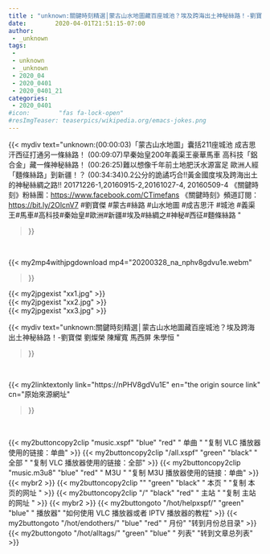 ```yaml
---
title : "unknown:關鍵時刻精選│蒙古山水地圖藏百座城池？埃及跨海出土神秘絲路！-劉寶傑 劉燦榮 陳耀寬  馬西屏 朱學恒 "
date:        2020-04-01T21:51:15-07:00
author:
 - _unknown
tags:
 - 
 - unknown
 - _unknown
 - 2020_04
 - 2020_0401
 - 2020_0401_21
categories:
 - 2020_0401
#icon:        "fas fa-lock-open"
#resImgTeaser: teaserpics/wikipedia.org/emacs-jokes.png
---
```







{{< mydiv text="unknown:(00:00:03)「蒙古山水地圖」囊括211座城池 成吉思汗西征打通另一條絲路！ (00:09:07)早秦始皇200年義渠王豪華馬車 高科技「鋁合金」藏一條神秘絲路！ (00:26:25)難以想像千年前土地肥沃水源富足 歐洲人經「麵條絲路」到新疆！？ (00:34:34)0.2公分的詭譎巧合!!黃金國度埃及跨海出土的神秘絲綢之路!!  20171226-1,20160915-2,20161027-4, 20160509-4  《關鍵時刻》粉絲團：https://www.facebook.com/CTimefans 《關鍵時刻》頻道訂閱：https://bit.ly/2OlcnV7  #劉寶傑 #蒙古#絲路 #山水地圖 #成吉思汗 #城池 #義渠王#馬車#高科技#秦始皇#歐洲#新疆#埃及#絲綢之#神秘#西征#麵條絲路 "
>}}
<br>


{{< my2mp4withjpgdownload mp4="20200328_na_nphv8gdvu1e.webm"
>}}

{{< my2jpgexist "xx1.jpg" >}}<br>
{{< my2jpgexist "xx2.jpg" >}}<br>
{{< my2jpgexist "xx3.jpg" >}}<br>



{{< mydiv text="unknown:關鍵時刻精選│蒙古山水地圖藏百座城池？埃及跨海出土神秘絲路！-劉寶傑 劉燦榮 陳耀寬  馬西屏 朱學恒 "
>}}
<br>

{{< my2linktextonly link="https://nPHV8gdVu1E"
en="the origin source link" cn="原始來源網址"
>}}


<br>


{{< my2buttoncopy2clip "music.xspf"        "blue"   "red"    " 单曲 "  "复制 VLC 播放器使用的链接：单曲" >}} {{< my2buttoncopy2clip "/all.xspf"         "green"  "black"  " 全部 "  "复制 VLC 播放器使用的链接：全部" >}} {{< my2buttoncopy2clip "music.m3u8"        "blue"   "red"    " M3U  "    "复制 M3U 播放器使用的链接：单曲" >}} {{< mybr2 >}} {{< my2buttoncopy2clip ""                  "green"  "black"  " 本页 "    "复制 本页的网址 " >}} {{< my2buttoncopy2clip "/"                 "black"  "red"    " 主站 "    "复制 主站的网址 " >}} {{< mybr2 >}} {{< my2buttongoto      "/hot/helpxspf/"    "green"  "blue"   " 播放器" "如何使用 VLC 播放器或者 IPTV 播放器的教程" >}} {{< my2buttongoto      "/hot/endothers/"   "blue"   "red"    " 月份"   "转到月份总目录" >}} {{< my2buttongoto      "/hot/alltags/"     "green"  "blue"   " 列表"   "转到文章总列表" >}} 
